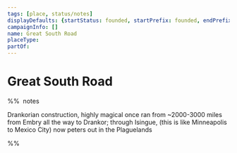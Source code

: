 ```yaml
---
tags: [place, status/notes]
displayDefaults: {startStatus: founded, startPrefix: founded, endPrefix: destroyed, endStatus: destroyed}
campaignInfo: []
name: Great South Road
placeType:
partOf:
---
```

# Great South Road

%%  notes

Drankorian construction, highly magical
once ran from ~2000-3000 miles from  Embry all the way to Drankor; through Isingue, 
(this is like Minneapolis to Mexico City)
now peters out in the Plaguelands

%%